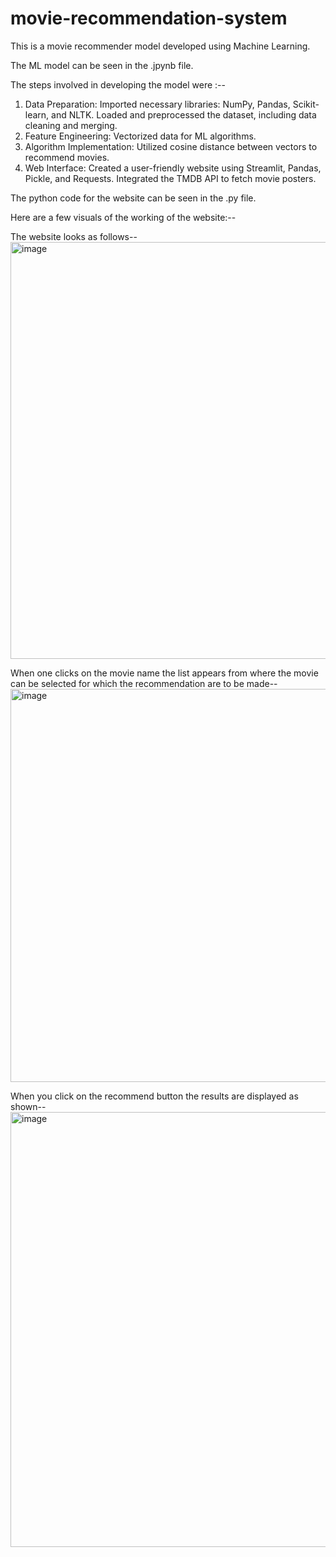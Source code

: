 # movie-recommendation-system

This is a movie recommender model developed using Machine Learning.

The ML model can be seen in the .jpynb file.

The steps involved in developing the model were :--
1) Data Preparation:
     Imported necessary libraries: NumPy, Pandas, Scikit-learn, and NLTK.
     Loaded and preprocessed the dataset, including data cleaning and merging.
2) Feature Engineering:
     Vectorized data for ML algorithms.
3) Algorithm Implementation:
     Utilized cosine distance between vectors to recommend movies.
4) Web Interface:
     Created a user-friendly website using Streamlit, Pandas, Pickle, and Requests.
     Integrated the TMDB API to fetch movie posters.

The python code for the website can be seen in the .py file.

Here are a few visuals of the working of the website:--

The website looks as follows--
<img width="667" alt="image" src="https://github.com/amiteshks264/movie-recommendation-system/assets/105868193/7800c9e2-d344-4cf1-b37a-3c1077d10769">


When one clicks on the movie name the list appears from where the movie can be selected for which the recommendation are to be made--
<img width="629" alt="image" src="https://github.com/amiteshks264/movie-recommendation-system/assets/105868193/22cc59bf-8ad9-4489-a2d5-6f9de41e37bc">


When you click on the recommend button the results are displayed as shown--
<img width="696" alt="image" src="https://github.com/amiteshks264/movie-recommendation-system/assets/105868193/395ab630-5962-4506-a28e-ea04847e2956">

